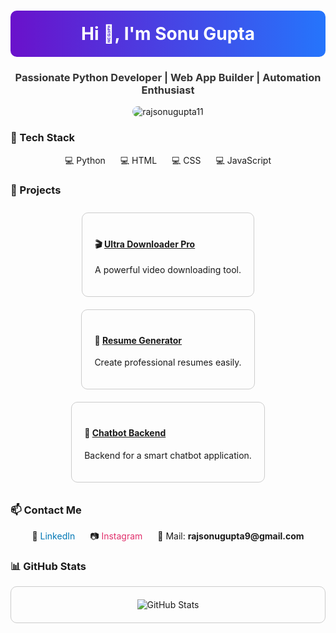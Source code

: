 <h1 style="text-align: center; background: linear-gradient(to right, #6a11cb, #2575fc); color: white; padding: 20px; border-radius: 10px;">Hi 👋, I'm Sonu Gupta</h1>
<h3 style="text-align: center; color: #333;">Passionate Python Developer | Web App Builder | Automation Enthusiast</h3>


<p align="center" style="transition: transform 0.3s;">
  <img src="https://komarev.com/ghpvc/?username=rajsonugupta11&label=Profile%20views&color=0e75b6&style=flat" alt="rajsonugupta11" style="border-radius: 10px; transition: transform 0.3s;" onmouseover="this.style.transform='scale(1.1)'" onmouseout="this.style.transform='scale(1)'"/>
</p>


### 🔧 Tech Stack

<ul style="list-style-type: none; padding: 0; text-align: center;">
  <li style="display: inline; margin: 10px; transition: transform 0.3s;" onmouseover="this.style.transform='scale(1.1)'" onmouseout="this.style.transform='scale(1)'">💻 Python</li>
  <li style="display: inline; margin: 10px; transition: transform 0.3s;" onmouseover="this.style.transform='scale(1.1)'" onmouseout="this.style.transform='scale(1)'">💻 HTML</li>
  <li style="display: inline; margin: 10px; transition: transform 0.3s;" onmouseover="this.style.transform='scale(1.1)'" onmouseout="this.style.transform='scale(1)'">💻 CSS</li>
  <li style="display: inline; margin: 10px; transition: transform 0.3s;" onmouseover="this.style.transform='scale(1.1)'" onmouseout="this.style.transform='scale(1)'">💻 JavaScript</li>
</ul>


### 🚀 Projects

<div style="display: flex; justify-content: center; flex-wrap: wrap;">
  <div style="border: 1px solid #ccc; border-radius: 10px; margin: 10px; padding: 20px; transition: transform 0.3s;" onmouseover="this.style.transform='scale(1.05)'" onmouseout="this.style.transform='scale(1)'">
    <h4>🎬 <a href="https://github.com/rajsonugupta11/video-downloader">Ultra Downloader Pro</a></h4>
    <p>A powerful video downloading tool.</p>
  </div>
  <div style="border: 1px solid #ccc; border-radius: 10px; margin: 10px; padding: 20px; transition: transform 0.3s;" onmouseover="this.style.transform='scale(1.05)'" onmouseout="this.style.transform='scale(1)'">
    <h4>📝 <a href="https://github.com/rajsonugupta11/resume-generator">Resume Generator</a></h4>
    <p>Create professional resumes easily.</p>
  </div>
  <div style="border: 1px solid #ccc; border-radius: 10px; margin: 10px; padding: 20px; transition: transform 0.3s;" onmouseover="this.style.transform='scale(1.05)'" onmouseout="this.style.transform='scale(1)'">
    <h4>🤖 <a href="https://github.com/rajsonugupta11/chatbot-backend">Chatbot Backend</a></h4>
    <p>Backend for a smart chatbot application.</p>
  </div>
</div>

### 📫 Contact Me

<ul style="list-style-type: none; padding: 0; text-align: center;">
  <li style="display: inline; margin: 10px;">
    🔗 <a href="https://www.linkedin.com/in/sonu-kumar-836688279/" style="text-decoration: none; color: #0077b5; transition: color 0.3s;" onmouseover="this.style.color='#005582'" onmouseout="this.style.color='#0077b5'">LinkedIn</a>
  </li>
  <li style="display: inline; margin: 10px;">
    📷 <a href="https://instagram.com/rajsonugupta11" style="text-decoration: none; color: #E1306C; transition: color 0.3s;" onmouseover="this.style.color='#C13584'" onmouseout="this.style.color='#E1306C'">Instagram</a>
  </li>
  <li style="display: inline; margin: 10px;">
    📧 Mail: <strong>rajsonugupta9@gmail.com</strong>
  </li>
</ul>

### 📊 GitHub Stats

<p align="center" style="border: 1px solid #ccc; border-radius: 10px; padding: 20px;">
  <img src="https://github-readme-stats.vercel.app/api?username=rajsonugupta11&show_icons=true&theme=radical" alt="GitHub Stats" />
</p>


